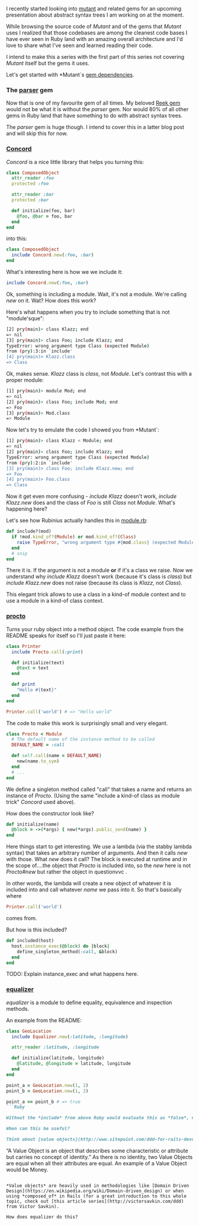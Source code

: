 I recently started looking into [mutant](https://github.com/mbj/mutant) and related gems for an upcoming presentation about abstract syntax trees I am working on at the moment.

While browsing the source code of *Mutant* and of the gems that *Mutant* uses I realized that those codebases are among the cleanest code bases I have ever seen in Ruby land with an amazing overall architecture and I'd love to share what I've seen and learned reading their code.

I intend to make this a series with the first part of this series not covering *Mutant* itself but the gems it uses.

Let's get started with *Mutant`s [gem dependencies](https://github.com/mbj/mutant/blob/master/mutant.gemspec).

### The [parser](https://github.com/whitequark/parser) gem

Now that is one of my favourite gem of all times. My beloved [Reek gem](https://github.com/troessner/reek) would not be what it is without the *parser* gem. Nor would 80% of all other gems in Ruby land that have something to do with abstract syntax trees.

The *parser* gem is huge though. I intend to cover this in a latter blog post and will skip this for now.

### [Concord](https://github.com/mbj/concord)

*Concord* is a nice little library that helps you turning this:

```Ruby
class ComposedObject
  attr_reader :foo
  protected :foo

  attr_reader :bar
  protected :bar

  def initialize(foo, bar)
    @foo, @bar = foo, bar
  end
end
```

into this:

```Ruby
class ComposedObject
  include Concord.new(:foo, :bar)
end
```

What's interesting here is how we we include it:

```Ruby
include Concord.new(:foo, :bar)
```


Ok, something is including a module. Wait, it's not a module. We're calling *new* on it. Wat?
How does this work?

Here's what happens when you try to include something that is not "module'sque":

```Bash
[2] pry(main)> class Klazz; end
=> nil
[3] pry(main)> class Foo; include Klazz; end
TypeError: wrong argument type Class (expected Module)
from (pry):3:in `include'
[4] pry(main)> Klazz.class
=> Class
```

Ok, makes sense. *Klazz* class is *class*, not *Module*.
Let's contrast this with a proper module:

```Bash
[1] pry(main)> module Mod; end
=> nil
[2] pry(main)> class Foo; include Mod; end
=> Foo
[3] pry(main)> Mod.class
=> Module
```

Now let's try to emulate the code I showed you from *Mutant`:

```Bash
[1] pry(main)> class Klazz < Module; end
=> nil
[2] pry(main)> class Foo; include Klazz; end
TypeError: wrong argument type Class (expected Module)
from (pry):2:in `include'
[3] pry(main)> class Foo; include Klazz.new; end
=> Foo
[4] pry(main)> Foo.class
=> Class
```

Now it get even more confusing - *include Klazz* doesn't work, *include Klazz.new* does and the class of *Foo* is still *Class* not *Module*.  What's happening here?

Let's see how Rubinius actually handles this in [module.rb](https://github.com/rubinius/rubinius/blob/master/core/module.rb#L471):

```Ruby
def include?(mod)
  if !mod.kind_of?(Module) or mod.kind_of?(Class)
    raise TypeError, "wrong argument type #{mod.class} (expected Module)"
  end
  # snip
end
```

There it is. If the argument is not a module __or__ if it's a class we raise. Now we understand why *include Klazz* doesn't work (because it's class is *class*) but *include Klazz.new* does not raise (because its class is *Klazz*, not *Class*).

This elegant trick allows to use a class in a kind-of module context and to use a module in a kind-of class context.

### [procto](https://github.com/snusnu/procto)

Turns your ruby object into a method object. The code example from the README speaks for itself so I'll just paste it here:

```Ruby
class Printer
  include Procto.call(:print)

  def initialize(text)
    @text = text
  end

  def print
    "Hello #{text}"
  end
end

Printer.call('world') # => "Hello world"
```

The code to make this work is surprisingly small and very elegant.

```Ruby
class Procto < Module
  # The default name of the instance method to be called
  DEFAULT_NAME = :call

  def self.call(name = DEFAULT_NAME)
    new(name.to_sym)
  end
  # ...
end
```

We define a singleton method called "call" that takes a name and returns an instance of *Procto*. (Using the same "include a kind-of class as module trick" *Concord* used above).

How does the constructor look like?

```Ruby
def initialize(name)
  @block = ->(*args) { new(*args).public_send(name) }
end
```

Here things start to get interesting. We use a lambda (via the stabby lambda syntax) that takes an arbitrary number of arguments. And then it calls *new* with those. What *new* does it call? The block is executed at runtime and in the scope of....the object that *Procto* is included into, so the *new* here is not *Procto#new* but rather the object in questionvvc .

In other words, the lambda will create a new object of whatever it is included into and call whatever *name* we pass into it. So that's basically where

```Ruby
Printer.call('world')
```

comes from.

But how is this included?

```Ruby
def included(host)
  host.instance_exec(@block) do |block|
    define_singleton_method(:call, &block)
  end
end
```

TODO: Explain instance_exec and what happens here.

### [equalizer](https://github.com/dkubb/equalizer)

*equalizer* is a module to define equality, equivalence and inspection methods.

An example from the README:

```Ruby
class GeoLocation
  include Equalizer.new(:latitude, :longitude)

  attr_reader :latitude, :longitude

  def initialize(latitude, longitude)
    @latitude, @longitude = latitude, longitude
  end
end

point_a = GeoLocation.new(1, 2)
point_b = GeoLocation.new(1, 2)

point_a == point_b # => true
```Ruby

Without the *include* from above Ruby would evaluate this as *false*, not *true*.

When can this be useful?

Think about [value objects](http://www.sitepoint.com/ddd-for-rails-developers-part-2-entities-and-values/):

```
“A Value Object is an object that describes some characteristic or attribute but carries no concept of identity.” As there is no identity, two Value Objects are equal when all their attributes are equal. An example of a Value Object would be Money.
```

*Value objects* are heavily used in methodologies like [Domain Driven Design](https://en.wikipedia.org/wiki/Domain-driven_design) or when using *composed_of* in Rails (for a great introduction to this whole topic, check out [this article series](http://victorsavkin.com/ddd) from Victor Savkin).

How does equalizer do this?

